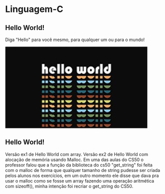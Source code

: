 # Linguagem-C

## Hello World!

Diga "Hello" para você mesmo, para qualquer um ou para o mundo!

![Hello Word](https://github.com/Glauu/Linguagem-C/blob/main/hello1.jpg.JPG)


## Hello World!

Versão ex1 de Hello World com array.
Versão ex2 de Hello World com alocação de memória usando Malloc.
Em uma das aulas do CS50 o professor falou que a função da biblioteca do cs50 "get_string" foi feita com o malloc de forma que qualquer tamanho de string pudesse ser criada pelos alunos nos exercícios, em um outro momento ele disse que dava pra usar o malloc como se fosse um array fazendo uma operação aritmética com sizeoff(), minha intenção foi recriar o get_string do CS50.

